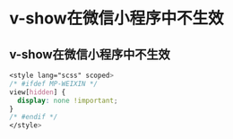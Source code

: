 # v-show在微信小程序中不生效

<!--more-->
## v-show在微信小程序中不生效
```css
<style lang="scss" scoped>
/* #ifdef MP-WEIXIN */
view[hidden] {
  display: none !important;
}
/* #endif */
</style>
```
